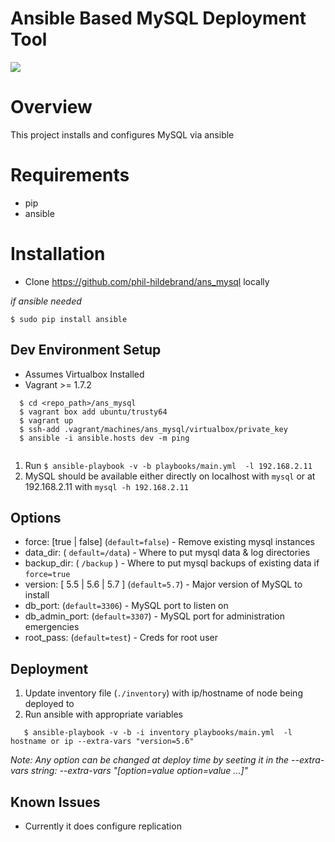 # Ansible Based MySQL Deployment Tool

![](https://travis-ci.org/phil-hildebrand/ans_mysql.svg?branch=master)

# Overview

This project installs and configures MySQL via ansible

# Requirements

- pip
- ansible

# Installation

- Clone https://github.com/phil-hildebrand/ans_mysql locally

_if ansible needed_

```
$ sudo pip install ansible
```

## Dev Environment Setup

- Assumes Virtualbox Installed
- Vagrant >= 1.7.2

```
  $ cd <repo_path>/ans_mysql
  $ vagrant box add ubuntu/trusty64
  $ vagrant up
  $ ssh-add .vagrant/machines/ans_mysql/virtualbox/private_key 
  $ ansible -i ansible.hosts dev -m ping
  
```

1. Run `$ ansible-playbook -v -b playbooks/main.yml  -l 192.168.2.11`
2. MySQL should be available either directly on localhost with `mysql` or at 192.168.2.11 with `mysql -h 192.168.2.11` 

## Options

- force: [true | false] (`default=false`) - Remove existing mysql instances
- data_dir: ( `default=/data`) - Where to put mysql data & log directories
- backup_dir: ( `/backup` ) - Where to put mysql backups of existing data if `force=true`
- version: [ 5.5 | 5.6 | 5.7 ] (`default=5.7`) - Major version of MySQL to install
- db\_port: (`default=3306`) - MySQL port to listen on
- db\_admin\_port: (`default=3307`) - MySQL port for administration emergencies
- root\_pass: (`default=test`) - Creds for root user

## Deployment

1. Update inventory file (`./inventory`) with ip/hostname of node being deployed to
2. Run ansible with appropriate variables
```
   $ ansible-playbook -v -b -i inventory playbooks/main.yml  -l hostname or ip --extra-vars "version=5.6" 
```

_Note: Any option can be changed at deploy time by seeting it in the --extra-vars string: --extra-vars "[option=value option=value ...]"_

## Known Issues

- Currently it does configure replication
